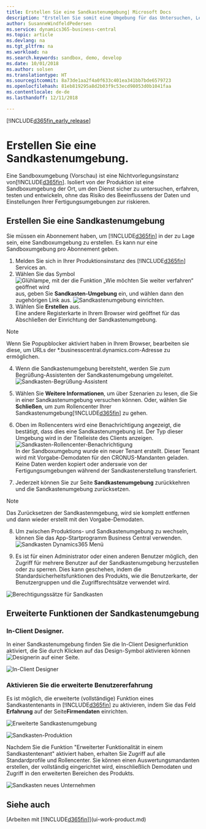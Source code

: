```yaml
---
title: Erstellen Sie eine Sandkastenumgebung| Microsoft Docs
description: "Erstellen Sie somit eine Umgebung für das Untersuchen, Lernen, Entwickeln und Testen."
author: SusanneWindfeldPedersen
ms.service: dynamics365-business-central
ms.topic: article
ms.devlang: na
ms.tgt_pltfrm: na
ms.workload: na
ms.search.keywords: sandbox, demo, develop
ms.date: 10/01/2018
ms.author: solsen
ms.translationtype: HT
ms.sourcegitcommit: 8a73de1aa2f4a0f633c401ea341bb7bde6579723
ms.openlocfilehash: 81eb819295a8d2b03f9c53ecd98053d0b1041faa
ms.contentlocale: de-de
ms.lasthandoff: 12/11/2018

---
```

[!INCLUDE[d365fin_early_release](includes/d365fin_early_release.md.md)]

# <a name="creating-a-sandbox-environment"></a>Erstellen Sie eine Sandkastenumgebung.
Eine Sandboxumgebung (Vorschau) ist eine Nichtvorlegungsinstanz von[!INCLUDE[d365fin](includes/d365fin_md.md)]. Isoliert von der Produktion ist eine Sandboxumgebung der Ort, um den Dienst sicher zu untersuchen, erfahren, testen und entwickeln, ohne das Risiko des Beeinflussens der Daten und Einstellungen Ihrer Fertigungsumgebungen zur riskieren.

## <a name="to-create-a-sandbox-environment"></a>Erstellen Sie eine Sandkastenumgebung
Sie müssen ein Abonnement haben, um [!INCLUDE[d365fin](includes/d365fin_md.md)] in der zu Lage sein, eine Sandboxumgebung zu erstellen. Es kann nur eine Sandboxumgebung pro Abonnement geben.

1. Melden Sie sich in Ihrer Produktionsinstanz des [!INCLUDE[d365fin](includes/d365fin_md.md)] Services an.
2. Wählen Sie das Symbol ![Glühlampe, mit der die Funktion „Wie möchten Sie weiter verfahren“ geöffnet wird](media/ui-search/search_small.png "Wie möchten Sie weiter verfahren?") aus, geben Sie **Sandkasten-Umgebung** ein, und wählen dann den zugehörigen Link aus.
![Sandkastenumgebung einrichten.](./media/across-sandbox/sandbox-environment-setup.png)
3. Wählen Sie **Erstellen** aus.  
  Eine andere Registerkarte in Ihrem Browser wird geöffnet für das Abschließen der Einrichtung der Sandkastenumgebung.
> [!NOTE]  
>  Wenn Sie Popupblocker aktiviert haben in Ihrem Browser, bearbeiten sie diese, um URLs der *.businesscentral.dynamics.com-Adresse zu ermöglichen.   

4. Wenn die Sandkastenumgebung bereitsteht, werden Sie zum Begrüßung-Assistenten der Sandkastenumgebung umgeleitet.
![Sandkasten-Begrüßung-Assistent](./media/across-sandbox/sandbox-wizard.png)

5. Wählen Sie **Weitere Informationen**, um über Szenarien zu lesen, die Sie in einer Sandkastenumgebung versuchen können. Oder, wählen Sie **Schließen**, um zum Rollencenter Ihrer Sandkastenumgebung[!INCLUDE[d365fin](includes/d365fin_md.md)] zu gehen.
6. Oben im Rollencenters wird eine Benachrichtigung angezeigt, die bestätigt, dass dies eine Sandkastenumgebung ist. Der Typ dieser Umgebung wird in der Titelleiste des Clients anzeigen.
![Sandkasten-Rollencenter-Benachrichtigung](./media/across-sandbox/sandbox-rolecenter-notification.png)  
In der Sandboxumgebung wurde ein neuer Tenant erstellt. Dieser Tenant wird mit Vorgabe-Demodaten für den CRONUS-Mandanten geladen. Keine Daten werden kopiert oder anderswie von der Fertigungsumgebungen während der Sandkastenerstellung transferiert.
7.  Jederzeit können Sie zur Seite **Sandkastenumgebung** zurückkehren und die Sandkastenumgebung zurücksetzen.
> [!NOTE]  
>  Das Zurücksetzen der Sandkastenmgebung, wird sie komplett entfernen und dann wieder erstellt mit den Vorgabe-Demodaten.  

8.  Um zwischen Produktions- und Sandkastenumgebung zu wechseln, können Sie das App-Startprogramm  Business Central verwenden.
![Sandkasten Dynamics365 Menü](./media/across-sandbox/sandbox-dynamics365-menu.png)

9.  Es ist für einen Administrator oder einen anderen Benutzer möglich, den Zugriff für mehrere Benutzer auf der Sandkastenumgebung herzustellen oder zu sperren. Dies kann geschehen, indem die Standardsicherheitsfunktionen des Produkts, wie die Benutzerkarte, der Benutzergruppen und die Zugriffsrechtsätze verwendet wird.

![Berechtigungssätze für Sandkasten](./media/across-sandbox/sandbox-permission-sets.png)

## <a name="advanced-functionality-in-the-sandbox-environment"></a>Erweiterte Funktionen der Sandkastenumgebung
### <a name="the-in-client-designer"></a>In-Client Designer.
In einer Sandkastenumgebung finden Sie die In-Client Designerfunktion aktiviert, die Sie durch Klicken auf das Design-Symbol aktivieren können ![Designerin](./media/across-sandbox/sandbox-inclient-design-icon.png) auf einer Seite.

![In-Client Designer](./media/across-sandbox/sandbox-inclient-designer.png)

### <a name="enable-the-advanced-user-experience"></a>Aktivieren Sie die erweiterte Benutzererfahrung
Es ist möglich, die erweiterte (vollständige) Funktion eines Sandkastentenants in [!INCLUDE[d365fin](includes/d365fin_md.md)] zu aktivieren,  indem Sie das Feld **Erfahrung** auf der Seite**Firmendaten** einrichten.

![Erweiterte Sandkastenumgebung](./media/across-sandbox/sandbox-advanced.png)

![Sandkasten-Produktion](./media/across-sandbox/sandbox-production.png)

Nachdem Sie die Funktion "Erweiterter Funktionalität in einem Sandkastentenant" aktiviert haben, erhalten Sie Zugriff auf alle Standardprofile und Rollencenter. Sie können einen Auswertungsmandanten erstellen, der vollständig eingerichtet wird, einschließlich Demodaten und Zugriff in den erweiterten Bereichen des Produkts.

![Sandkasten neues Unternehmen](./media/across-sandbox/sandbox-newcompany.png)


## <a name="see-also"></a>Siehe auch
[Arbeiten mit [!INCLUDE[d365fin](includes/d365fin_md.md)]](ui-work-product.md)  

